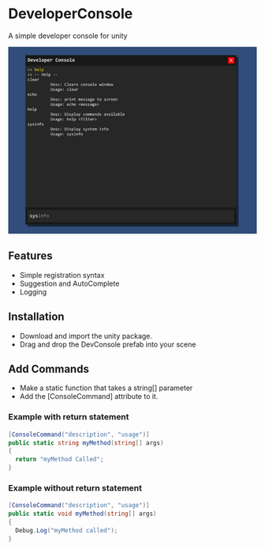 # DeveloperConsole
 A simple developer console for unity

![](https://github.com/vishnurajendran/DeveloperConsole/blob/main/devconsole.png)
## Features
 - Simple registration syntax
 - Suggestion and AutoComplete
 - Logging

## Installation
 - Download and import the unity package.
 - Drag and drop the DevConsole prefab into your scene

## Add Commands
 - Make a static function that takes a string[] parameter
 - Add the [ConsoleCommand] attribute to it.

### Example with return statement
```c#
[ConsoleCommand("description", "usage")]
public static string myMethod(string[] args)
{
  return "myMethod Called";
}
```
### Example without return statement
```c#
[ConsoleCommand("description", "usage")]
public static void myMethod(string[] args)
{
  Debug.Log("myMethod called");
}
```
